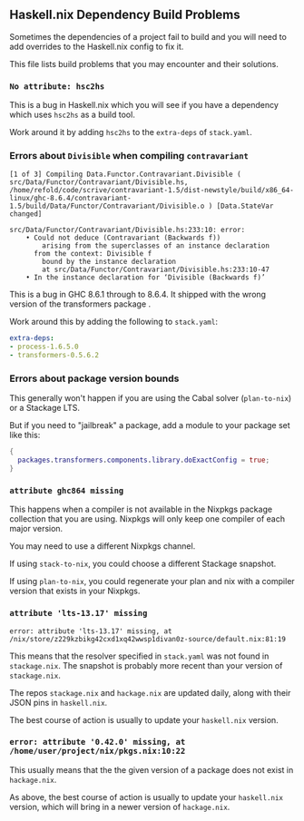 ## Haskell.nix Dependency Build Problems

Sometimes the dependencies of a project fail to build and you will
need to add overrides to the Haskell.nix config to fix it.

This file lists build problems that you may encounter and their solutions.

### `No attribute: hsc2hs`

This is a bug in Haskell.nix which you will see if you have a
dependency which uses `hsc2hs` as a build tool.

Work around it by adding `hsc2hs` to the `extra-deps` of `stack.yaml`.

### Errors about `Divisible` when compiling `contravariant`

```
[1 of 3] Compiling Data.Functor.Contravariant.Divisible ( src/Data/Functor/Contravariant/Divisible.hs, /home/refold/code/scrive/contravariant-1.5/dist-newstyle/build/x86_64-linux/ghc-8.6.4/contravariant-1.5/build/Data/Functor/Contravariant/Divisible.o ) [Data.StateVar changed]

src/Data/Functor/Contravariant/Divisible.hs:233:10: error:
    • Could not deduce (Contravariant (Backwards f))
        arising from the superclasses of an instance declaration
      from the context: Divisible f
        bound by the instance declaration
        at src/Data/Functor/Contravariant/Divisible.hs:233:10-47
    • In the instance declaration for ‘Divisible (Backwards f)’
```

This is a bug in GHC 8.6.1 through to 8.6.4. It shipped with the wrong
version of the transformers package .

Work around this by adding the following to `stack.yaml`:

```yaml
extra-deps:
- process-1.6.5.0
- transformers-0.5.6.2
```

### Errors about package version bounds

This generally won't happen if you are using the Cabal solver
(`plan-to-nix`) or a Stackage LTS.

But if you need to "jailbreak" a package, add a module to your package
set like this:

```nix
{
  packages.transformers.components.library.doExactConfig = true;
}
```

### `attribute ghc864 missing`

This happens when a compiler is not available in the Nixpkgs package
collection that you are using. Nixpkgs will only keep one compiler of
each major version.

You may need to use a different Nixpkgs channel.

If using `stack-to-nix`, you could choose a different Stackage snapshot.

If using `plan-to-nix`, you could regenerate your plan and nix with a
compiler version that exists in your Nixpkgs.


### `attribute 'lts-13.17' missing`

```
error: attribute 'lts-13.17' missing, at /nix/store/z229kzbikg42cxd1xq42wwsp1divan0z-source/default.nix:81:19
```

This means that the resolver specified in `stack.yaml` was not found
in `stackage.nix`. The snapshot is probably more recent than your
version of `stackage.nix`.

The repos `stackage.nix` and `hackage.nix` are updated daily, along
with their JSON pins in `haskell.nix`.

The best course of action is usually to update your `haskell.nix`
version.

### `error: attribute '0.42.0' missing, at /home/user/project/nix/pkgs.nix:10:22`

This usually means that the the given version of a package does not
exist in `hackage.nix`.

As above, the best course of action is usually to update your
`haskell.nix` version, which will bring in a newer version of
`hackage.nix`.

